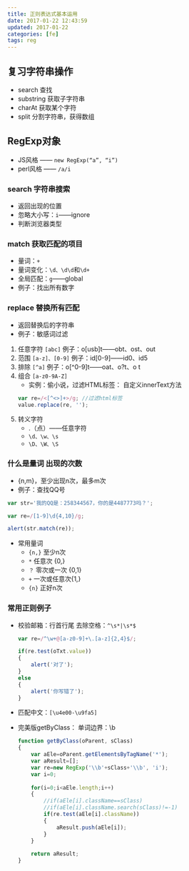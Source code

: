 ```yaml
---
title: 正则表达式基本运用
date: 2017-01-22 12:43:59
updated: 2017-01-22
categories: [fe]
tags: reg
---
```


## 复习字符串操作 ##
- search			查找
- substring		获取子字符串
- charAt			获取某个字符
- split			分割字符串，获得数组

## RegExp对象 ##
- JS风格 —— `new RegExp(“a”, “i”)`
- perl风格 —— `/a/i`

### search 字符串搜索 ###
- 返回出现的位置  
- 忽略大小写：`i`——ignore  
- 判断浏览器类型  

### match 获取匹配的项目 ###
- 量词：`+`
- 量词变化：`\d、\d\d`和`\d+`  
- 全局匹配：`g`——global  
- 例子：找出所有数字  

### replace 替换所有匹配 ###
- 返回替换后的字符串
- 例子：敏感词过滤

1. 任意字符 `[abc]`
例子：o[usb]t——obt、ost、out
2. 范围 `[a-z]、[0-9]`
例子：id[0-9]——id0、id5
3. 排除 `[^a]`
例子：o[^0-9]t——oat、o?t、o t
4. 组合 `[a-z0-9A-Z]`
    - 实例：偷小说，过滤HTML标签： 自定义innerText方法
    ```js
    var re=/<[^<>]+>/g; //过滤html标签
    value.replace(re, '');
    ```
5. 转义字符
    - .（点）——任意字符
    - `\d、\w、\s`
    - `\D、\W、\S`

### 什么是量词 出现的次数 ###
- {n,m}，至少出现n次，最多m次
- 例子：查找QQ号
```js
var str='我的QQ是：258344567，你的是4487773吗？';

var re=/[1-9]\d{4,10}/g;

alert(str.match(re));
```
- 常用量词
    - `{n,}`	至少n次
    - `*`		任意次	{0,}
    - `？`	    零次或一次	{0,1}
    - `+`	    一次或任意次{1,}
    - `{n}`	    正好n次

### 常用正则例子 ###
- 校验邮箱：行首行尾 去除空格：`^\s*|\s*$`

    ```js
    var re=/^\w+@[a-z0-9]+\.[a-z]{2,4}$/;
    
    if(re.test(oTxt.value))
    {
        alert('对了');
    }
    else
    {
        alert('你写错了');
    }
    ```
- 匹配中文：`[\u4e00-\u9fa5]`
- 完美版getByClass： 单词边界：\b

    ```js
    function getByClass(oParent, sClass)
    {
        var aEle=oParent.getElementsByTagName('*');
        var aResult=[];
        var re=new RegExp('\\b'+sClass+'\\b', 'i');
        var i=0;
        
        for(i=0;i<aEle.length;i++)
        {
            //if(aEle[i].className==sClass)
            //if(aEle[i].className.search(sClass)!=-1)
            if(re.test(aEle[i].className))
            {
                aResult.push(aEle[i]);
            }
        }
        
        return aResult;
    }
    ```